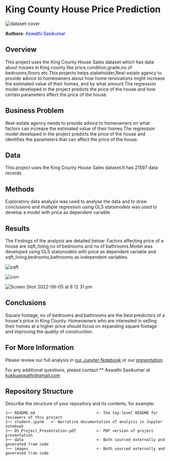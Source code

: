 
# King County House Price Prediction

![dataset-cover](https://user-images.githubusercontent.com/103409242/172045788-e5b8d7dc-c0d5-4d61-97e6-ce5f146dbc57.jpeg)

**Authors**:<font color='Blue'> Aswathi Sasikumar </font>

## Overview

This project uses the King County House Sales dataset which has data about houses in King county like price,condition,grade,no of bedrooms,floors etc.This projects helps stakeholder,Real-estate agency to provide advice to homeowners about how home renovations might increase the estimated value of their homes, and by what amount.The regression model developed in the project predicts the price of the house and how certain parameters affect the price of the house.

## Business Problem

Real-estate agency needs to provide advice to homeowners on what factors can increase the estimated value of their homes.The regression model developed in the project predicts the price of the house and identifies the parameters that can affect the price of the house.

## Data

This project uses the King County House Sales dataset.It has 21597 data records

## Methods

Exploratory data analysis was used to analyse the data and to draw conclusions and multiple regression using OLS statsmodels was used to develop a model with price as dependent variable


## Results

The Findings of the analysis are detailed below:
Factors affecting price of a house are sqft_living,no of bedrooms and no of bathrooms.Model was developed using OLS statsmodels with price as dependent variable and sqft_living,bedrooms,bathrooms as independent variables.


![sqft](https://user-images.githubusercontent.com/103409242/172045708-7262dca2-958c-4a04-8035-b038585fabe1.png)


![corr](https://user-images.githubusercontent.com/103409242/172045761-b2370fe5-f24e-4701-89af-a5882d7b3118.png)


![Screen Shot 2022-06-05 at 8 12 31 pm](https://user-images.githubusercontent.com/103409242/172045769-7c20648a-94dc-4bc1-bc45-bd317a52dd5f.png)




## Conclusions

Square footage, no of bedrooms and bathrooms are the best predictors of a house's price in King County. Homeowners who are interested in selling their homes at a higher price should focus on expanding square footage and improving the quality of construction.


## For More Information

Please review our full analysis in [our Jupyter Notebook](./dsc-phase1-project-template.ipynb) or our [presentation](./DS_Project_Presentation.pdf).

For any additional questions, please contact ** Aswathi Sasikumar at [kukkuaswathi@gmail.com](mailto:alison.kukkuaswathi@gmail.com)

## Repository Structure

Describe the structure of your repository and its contents, for example:

```
├── README.md                           <- The top-level README for reviewers of this project
├── student.ipynb   <- Narrative documentation of analysis in Jupyter notebook
├── DS_Project_Presentation.pdf         <- PDF version of project presentation
├── data                                <- Both sourced externally and generated from code
└── images                              <- Both sourced externally and generated from code
```
